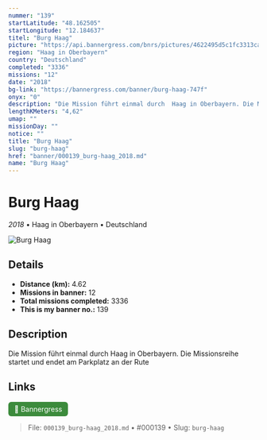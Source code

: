 ```yaml
---
nummer: "139"
startLatitude: "48.162505"
startLongitude: "12.184637"
titel: "Burg Haag"
picture: "https://api.bannergress.com/bnrs/pictures/4622495d5c1fc3313ca260419415bd18"
region: "Haag in Oberbayern"
country: "Deutschland"
completed: "3336"
missions: "12"
date: "2018"
bg-link: "https://bannergress.com/banner/burg-haag-747f"
onyx: "0"
description: "Die Mission führt einmal durch  Haag in Oberbayern. Die Missionsreihe startet und endet am Parkplatz an der Rute"
lengthKMeters: "4,62"
umap: ""
missionDay: ""
notice: ""
title: "Burg Haag"
slug: "burg-haag"
href: "banner/000139_burg-haag_2018.md"
name: "Burg Haag"
---
```

# Burg Haag

*2018* • Haag in Oberbayern • Deutschland

![Burg Haag](https://api.bannergress.com/bnrs/pictures/4622495d5c1fc3313ca260419415bd18)



## Details
- **Distance (km):** 4.62
- **Missions in banner:** 12
- **Total missions completed:** 3336
- **This is my banner no.:** 139



## Description
Die Mission führt einmal durch  Haag in Oberbayern. Die Missionsreihe startet und endet am Parkplatz an der Rute



## Links
<a href="https://bannergress.com/banner/burg-haag-747f" target="_blank" style="display:inline-block;margin-right:8px;padding:6px 12px;background:#3c8b3c;color:#fff;text-decoration:none;border-radius:6px;">🔗 Bannergress</a>



> File: `000139_burg-haag_2018.md`
> • #000139
> • Slug: `burg-haag`
